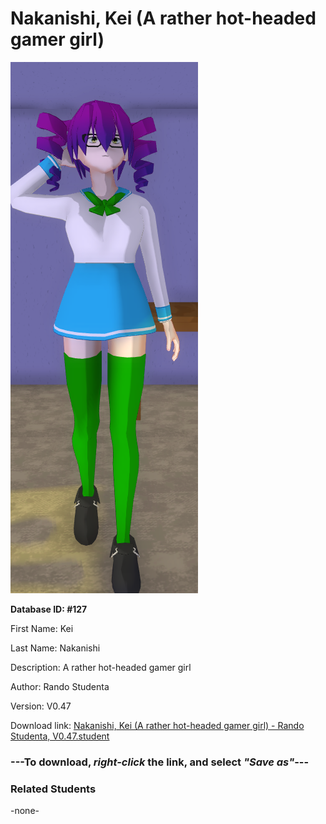 # Nakanishi, Kei (A rather hot-headed gamer girl)

<img src="Files/Nakanishi, Kei (A rather hot-headed gamer girl).png" title="Nakanishi, Kei (A rather hot-headed gamer girl) - Rando Studenta, V0.47">

**Database ID: #127**

First Name: Kei

Last Name: Nakanishi

Description: A rather hot-headed gamer girl

Author: Rando Studenta

Version: V0.47

Download link: <a href="https://raw.githubusercontent.com/Arbiter1223/Daigaku-Gurashi-Custom-Students/master/Students/Files/Nakanishi%2C%20Kei%20(A%20rather%20hot-headed%20gamer%20girl)%20-%20Rando%20Studenta%2C%20V0.47.student">Nakanishi, Kei (A rather hot-headed gamer girl) - Rando Studenta, V0.47.student</a>

### ---**To download, _right-click_ the link, and select _"Save as"_**---

### Related Students

-none-
